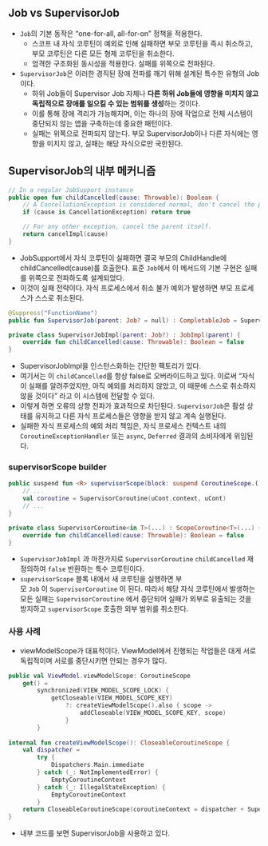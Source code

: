 ## Job vs SupervisorJob

- `Job`의 기본 동작은 “one-for-all, all-for-on” 정책을 적용한다.
    - 스코프 내 자식 코루틴이 예외로 인해 실패하면 부모 코루틴을 즉시 취소하고, 부모 코루틴은 다른 모든 형제 코루틴을 취소한다.
    - 엄격한 구조화된 동시성을 적용한다. 실패를 위쪽으로 전파된다.
- `SupervisorJob`은 이러한 경직된 장애 전파를 깨기 위해 설계된 특수한 유형의 Job이다.
    - 하위 Job들이 Supervisor Job 자체나 **다른 하위 Job들에 영향을 미치지 않고 독립적으로 장애를 일으킬 수 있는 범위를 생성**하는 것이다.
    - 이를 통해 장애 격리가 가능해지며, 이는 하나의 장애 작업으로 전체 시스템이 중단되지 않는 앱을 구축하는데 중요한 패턴이다.
    - 실패는 위쪽으로 전파되지 않는다. 부모 SupervisorJob이나 다른 자식에는 영향을 미치지 않고, 실패는 해당 자식으로만 국한된다.

## SupervisorJob의 내부 메커니즘

```kotlin
// In a regular JobSupport instance
public open fun childCancelled(cause: Throwable): Boolean {
    // A CancellationException is considered normal, don't cancel the parent.
    if (cause is CancellationException) return true

    // For any other exception, cancel the parent itself.
    return cancelImpl(cause)
}
```

- JobSupport에서 자식 코루틴이 실패하면 결국 부모의 ChildHandle에 childCancelled(cause)를 호출한다. 표준 `Job`에서 이 메서드의 기본 구현은 실패를 위쪽으로 전파하도록 설계되었다.
- 이것이 실패 전략이다. 자식 프로세스에서 취소 불가 예외가 발생하면 부모 프로세스가 스스로 취소된다.

```kotlin
@Suppress("FunctionName")
public fun SupervisorJob(parent: Job? = null) : CompletableJob = SupervisorJobImpl(parent)

private class SupervisorJobImpl(parent: Job?) : JobImpl(parent) {
    override fun childCancelled(cause: Throwable): Boolean = false
}
```

- SupervisorJobImpl을 인스턴스화하는 간단한 팩토리가 있다.
- 여기서는 이 `childCancelled`를 항상 false로 오버라이드하고 있다. 이로써 “자식이 실패를 알려주었지만, 아직 예외를 처리하지 않았고, 이 때문에 스스로 취소하지 않을 것이다” 라고 이 시스템에 전달할 수 있다.
- 이렇게 하면 오류의 상향 전파가 효과적으로 차단된다. `SupervisorJob`은 활성 상태를 유지하고 다른 자식 프로세스들은 영향을 받지 않고 계속 실행된다.
- 실패한 자식 프로세스의 예외 처리 책임은, 자식 프로세스 컨텍스트 내의 `CoroutineExceptionHandler` 또는 `async`, `Deferred` 결과의 소비자에게 위임된다.

### supervisorScope builder

```kotlin
public suspend fun <R> supervisorScope(block: suspend CoroutineScope.() -> R): R {
    // ...
    val coroutine = SupervisorCoroutine(uCont.context, uCont)
    // ...
}

private class SupervisorCoroutine<in T>(...) : ScopeCoroutine<T>(...) {
    override fun childCancelled(cause: Throwable): Boolean = false
}
```

- `SupervisorJobImpl` 과 마찬가지로 `SupervisorCoroutine` `childCancelled` 재정의하여 `false` 반환하는 특수 코루틴이다.
- `supervisorScope` 블록 내에서 새 코루틴을 실행하면 부모 `Job` 이 `SupervisorCoroutine` 이 된다. 따라서 해당 자식 코루틴에서 발생하는 모든 실패는 `SupervisorCoroutine` 에서 중단되어 실패가 외부로 유출되는 것을 방지하고 `supervisorScope` 호출한 외부 범위를 취소한다.

### 사용 사례

- viewModelScope가 대표적이다. ViewModel에서 진행되는 작업들은 대게 서로 독립적이며 서로를 중단시키면 안되는 경우가 많다.

```kotlin
public val ViewModel.viewModelScope: CoroutineScope
    get() =
        synchronized(VIEW_MODEL_SCOPE_LOCK) {
            getCloseable(VIEW_MODEL_SCOPE_KEY)
                ?: createViewModelScope().also { scope ->
                    addCloseable(VIEW_MODEL_SCOPE_KEY, scope)
                }
        }
        
internal fun createViewModelScope(): CloseableCoroutineScope {
    val dispatcher =
        try {
            Dispatchers.Main.immediate
        } catch (_: NotImplementedError) {
            EmptyCoroutineContext
        } catch (_: IllegalStateException) {
            EmptyCoroutineContext
        }
    return CloseableCoroutineScope(coroutineContext = dispatcher + SupervisorJob()) // here!
}
```

- 내부 코드를 보면 SupervisorJob을 사용하고 있다.
